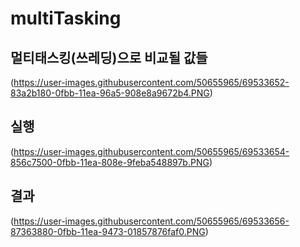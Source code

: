 # multiTasking

## 멀티태스킹(쓰레딩)으로 비교될 값들
(https://user-images.githubusercontent.com/50655965/69533652-83a2b180-0fbb-11ea-96a5-908e8a9672b4.PNG)

## 실행
(https://user-images.githubusercontent.com/50655965/69533654-856c7500-0fbb-11ea-808e-9feba548897b.PNG)

## 결과
(https://user-images.githubusercontent.com/50655965/69533656-87363880-0fbb-11ea-9473-01857876faf0.PNG)
